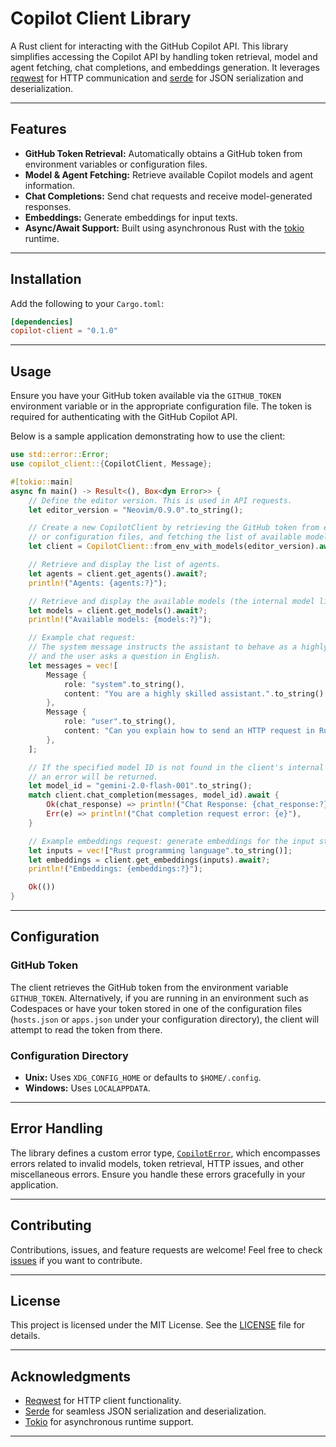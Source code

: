 # Copilot Client Library

A Rust client for interacting with the GitHub Copilot API. This library simplifies accessing the Copilot API by handling token retrieval, model and agent fetching, chat completions, and embeddings generation. It leverages [reqwest](https://crates.io/crates/reqwest) for HTTP communication and [serde](https://crates.io/crates/serde) for JSON serialization and deserialization.

---

## Features

- **GitHub Token Retrieval:** Automatically obtains a GitHub token from environment variables or configuration files.
- **Model & Agent Fetching:** Retrieve available Copilot models and agent information.
- **Chat Completions:** Send chat requests and receive model-generated responses.
- **Embeddings:** Generate embeddings for input texts.
- **Async/Await Support:** Built using asynchronous Rust with the [tokio](https://crates.io/crates/tokio) runtime.

---

## Installation

Add the following to your `Cargo.toml`:

```toml
[dependencies]
copilot-client = "0.1.0"
```

---

## Usage

Ensure you have your GitHub token available via the `GITHUB_TOKEN` environment variable or in the appropriate configuration file. The token is required for authenticating with the GitHub Copilot API.

Below is a sample application demonstrating how to use the client:

```rust
use std::error::Error;
use copilot_client::{CopilotClient, Message};

#[tokio::main]
async fn main() -> Result<(), Box<dyn Error>> {
    // Define the editor version. This is used in API requests.
    let editor_version = "Neovim/0.9.0".to_string();

    // Create a new CopilotClient by retrieving the GitHub token from environment variables
    // or configuration files, and fetching the list of available models.
    let client = CopilotClient::from_env_with_models(editor_version).await?;

    // Retrieve and display the list of agents.
    let agents = client.get_agents().await?;
    println!("Agents: {agents:?}");

    // Retrieve and display the available models (the internal model list maintained by the client).
    let models = client.get_models().await?;
    println!("Available models: {models:?}");

    // Example chat request:
    // The system message instructs the assistant to behave as a highly skilled helper,
    // and the user asks a question in English.
    let messages = vec![
        Message {
            role: "system".to_string(),
            content: "You are a highly skilled assistant.".to_string(),
        },
        Message {
            role: "user".to_string(),
            content: "Can you explain how to send an HTTP request in Rust?".to_string(),
        },
    ];

    // If the specified model ID is not found in the client's internal model list,
    // an error will be returned.
    let model_id = "gemini-2.0-flash-001".to_string();
    match client.chat_completion(messages, model_id).await {
        Ok(chat_response) => println!("Chat Response: {chat_response:?}"),
        Err(e) => println!("Chat completion request error: {e}"),
    }

    // Example embeddings request: generate embeddings for the input string.
    let inputs = vec!["Rust programming language".to_string()];
    let embeddings = client.get_embeddings(inputs).await?;
    println!("Embeddings: {embeddings:?}");

    Ok(())
}
```

---

## Configuration

### GitHub Token

The client retrieves the GitHub token from the environment variable `GITHUB_TOKEN`. Alternatively, if you are running in an environment such as Codespaces or have your token stored in one of the configuration files (`hosts.json` or `apps.json` under your configuration directory), the client will attempt to read the token from there.

### Configuration Directory

- **Unix:** Uses `XDG_CONFIG_HOME` or defaults to `$HOME/.config`.
- **Windows:** Uses `LOCALAPPDATA`.

---

## Error Handling

The library defines a custom error type, [`CopilotError`](src/lib.rs), which encompasses errors related to invalid models, token retrieval, HTTP issues, and other miscellaneous errors. Ensure you handle these errors gracefully in your application.

---

## Contributing

Contributions, issues, and feature requests are welcome! Feel free to check [issues](https://github.com/yourusername/copilot_client/issues) if you want to contribute.

---

## License

This project is licensed under the MIT License. See the [LICENSE](LICENSE) file for details.

---

## Acknowledgments

- [Reqwest](https://crates.io/crates/reqwest) for HTTP client functionality.
- [Serde](https://crates.io/crates/serde) for seamless JSON serialization and deserialization.
- [Tokio](https://crates.io/crates/tokio) for asynchronous runtime support.

---
